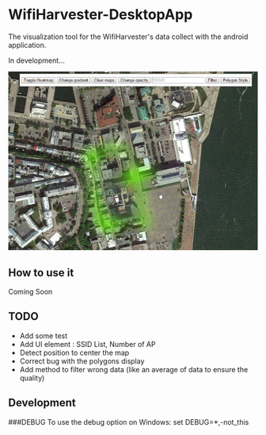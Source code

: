 # WifiHarvester-DesktopApp
The visualization tool for the WifiHarvester's data collect with the android application.

In development...

<img src="gui.png" title="WifiHarvester HeatMap" />

## How to use it
Coming Soon

## TODO

- Add some test
- Add UI element : SSID List, Number of AP
- Detect position to center the map
- Correct bug with the polygons display
- Add method to filter wrong data (like an average of data to ensure the quality)

## Development
###DEBUG
To use the debug option on Windows: set DEBUG=*,-not_this